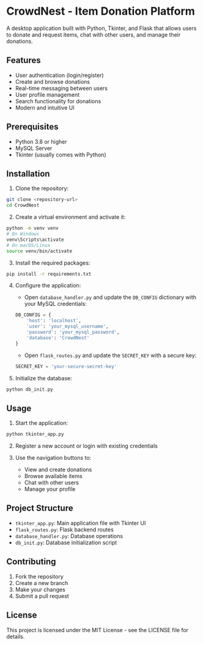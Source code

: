# CrowdNest - Item Donation Platform

A desktop application built with Python, Tkinter, and Flask that allows users to donate and request items, chat with other users, and manage their donations.

## Features

- User authentication (login/register)
- Create and browse donations
- Real-time messaging between users
- User profile management
- Search functionality for donations
- Modern and intuitive UI

## Prerequisites

- Python 3.8 or higher
- MySQL Server
- Tkinter (usually comes with Python)

## Installation

1. Clone the repository:
```bash
git clone <repository-url>
cd CrowdNest
```

2. Create a virtual environment and activate it:
```bash
python -m venv venv
# On Windows
venv\Scripts\activate
# On macOS/Linux
source venv/bin/activate
```

3. Install the required packages:
```bash
pip install -r requirements.txt
```

4. Configure the application:
   - Open `database_handler.py` and update the `DB_CONFIG` dictionary with your MySQL credentials:
   ```python
   DB_CONFIG = {
       'host': 'localhost',
       'user': 'your_mysql_username',
       'password': 'your_mysql_password',
       'database': 'CrowdNest'
   }
   ```
   - Open `flask_routes.py` and update the `SECRET_KEY` with a secure key:
   ```python
   SECRET_KEY = 'your-secure-secret-key'
   ```

5. Initialize the database:
```bash
python db_init.py
```

## Usage

1. Start the application:
```bash
python tkinter_app.py
```

2. Register a new account or login with existing credentials

3. Use the navigation buttons to:
   - View and create donations
   - Browse available items
   - Chat with other users
   - Manage your profile

## Project Structure

- `tkinter_app.py`: Main application file with Tkinter UI
- `flask_routes.py`: Flask backend routes
- `database_handler.py`: Database operations
- `db_init.py`: Database initialization script

## Contributing

1. Fork the repository
2. Create a new branch
3. Make your changes
4. Submit a pull request

## License

This project is licensed under the MIT License - see the LICENSE file for details. 